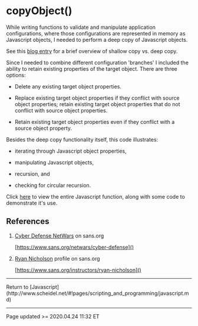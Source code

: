 # copyObject()

While writing functions to validate and manipulate application configurations, where those configurations are represented in memory as Javascript objects, I needed to perform a deep copy of Javascript objects.

See this [blog entry](/pages/blog.md#04/24_-_Shallow_Copy_vs._Deep_Copy,_and_copyObject) for a brief overview of shallow copy vs. deep copy.

Since I needed to combine different configuration 'branches' I included the ability to retain existing properties of the target object. There are three options:

 - Delete any existing target object properties.

 - Replace existing target object properties if they conflict with source object properties; retain existing target object properties that do not conflict with source object properties.

 - Retain existing target object properties even if they conflict with a source object property.

Besides the deep copy functionality itself, this code illustrates:

 - iterating through Javascript object properties,

 - manipulating Javascript objects,

 - recursion, and

 - checking for circular recursion.

Click [here](https://www.scheidel.net/library/copyObject.js) to view the entire Javascript function, along with some code to demonstrate it's use.

## References

 1. [Cyber Defense NetWars](https://www.sans.org/netwars/cyber-defense) on sans.org
 
    [https://www.sans.org/netwars/cyber-defense]()
 
 2. [Ryan Nicholson](https://www.sans.org/instructors/ryan-nicholson) profile on sans.org
 
    [https://www.sans.org/instructors/ryan-nicholson]()

<hr class="tight">
Return to [Javascript](http://www.scheidel.net/#!pages/scripting_and_programming/javascript.md)

<hr class="tight"><p class="timestamp">Page updated >= 2020.04.24 11:32 ET</p>
